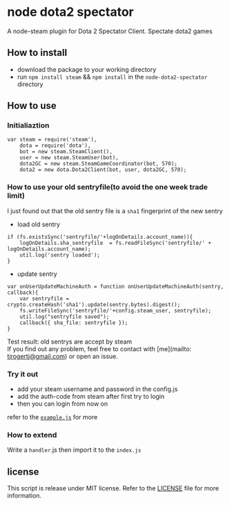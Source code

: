# node dota2 spectator  
A node-steam plugin for Dota 2 Spectator Client. Spectate dota2 games  
## How to install
- download the package to your working directory
- run `npm install steam` && `npm install` in the `node-dota2-spectator` directory
 
## How to use
### Initialiaztion
```
var steam = require('steam'),
    dota = require('dota'),
    bot = new steam.SteamClient(),
    user = new steam.SteamUser(bot),
    dota2GC = new steam.SteamGameCoordinator(bot, 570);
    dota2 = new dota.Dota2Client(bot, user, dota2GC, 570);
```
### How to use your old sentryfile(to avoid the one week trade limit)
I just found out that the old sentry file is a `sha1` fingerprint of the new sentry
- load old sentry
```
if (fs.existsSync('sentryfile/'+logOnDetails.account_name)){
    logOnDetails.sha_sentryfile  = fs.readFileSync('sentryfile/' + logOnDetails.account_name);
    util.log('sentry loaded');
}
```
- update sentry
```
var onUserUpdateMachineAuth = function onUserUpdateMachineAuth(sentry, callback){
    var sentryfile = crypto.createHash('sha1').update(sentry.bytes).digest();
    fs.writeFileSync('sentryfile/'+config.steam_user, sentryfile);
    util.log("sentryfile saved");
    callback({ sha_file: sentryfile });
}
```
Test result: old sentrys are accept by steam  
If you find out any problem, feel free to contact with [me](mailto: tjrogertj@gmail.com) or open an issue.

### Try it out
- add your steam username and password in the config.js  
- add the auth-code from steam after first try to login
- then you can login from now on

refer to the [`example.js`](example.js) for more
### How to extend
Write a `handler`.js then import it to the `index.js` 
## license
This script is release under MIT license. Refer to the [LICENSE](LICENSE) file for more information.
